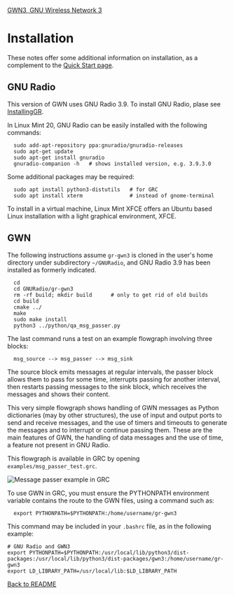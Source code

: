 [GWN3, GNU Wireless Network 3](https://github.com/vagonbar/gr-gwn3)

# Installation

These notes offer some additional information on installation, as a complement to the [Quick Start page](QuickStart.md).

## GNU Radio

This version of GWN uses GNU Radio 3.9.  To install GNU Radio, plase see [InstallingGR](https://wiki.gnuradio.org/index.php/InstallingGR).

In Linux Mint 20, GNU Radio can be easily installed with the following commands:


```
  sudo add-apt-repository ppa:gnuradio/gnuradio-releases
  sudo apt-get update
  sudo apt-get install gnuradio
  gnuradio-companion -h   # shows installed version, e.g. 3.9.3.0
```

Some additional packages may be required:

```
  sudo apt install python3-distutils   # for GRC
  sudo apt install xterm               # instead of gnome-terminal
```

To install in a virtual machine, Linux Mint XFCE offers an Ubuntu based Linux installation with a light graphical environment, XFCE. 


## GWN

The following instructions assume `gr-gwn3` is cloned in the user's home directory under subdirectory `~/GNURadio`, and GNU Radio 3.9 has been installed as formerly indicated. 

```
  cd
  cd GNURadio/gr-gwn3
  rm -rf build; mkdir build      # only to get rid of old builds
  cd build
  cmake ../
  make
  sudo make install
  python3 ../python/qa_msg_passer.py 
```

The last command runs a test on an example flowgraph involving three blocks:

```  msg_source --> msg_passer --> msg_sink```

The source block emits messages at regular intervals, the passer block allows them to pass for some time, interrupts passing for another interval, then restarts passing messages to the sink block, which receives the messages and shows their content.

This very simple flowgraph shows handling of GWN messages as Python dictionaries (may by other structures), the use of input and output ports to send and receive messages, and the use of timers and timeouts to generate the messages and to interrupt or continue passing them. These are the main features of GWN, the handling of data messages and the use of time, a feature not present in GNU Radio.

This flowgraph is available in GRC by opening  `examples/msg_passer_test.grc`.

![Message passer example in GRC](../images/msg_passer_example.jpg)

To use GWN in GRC, you must ensure the PYTHONPATH environment variable contains the route to the GWN files, using a command such as:
```
  export PYTHONPATH=$PYTHONPATH:/home/username/gr-gwn3
```
This command may be included in your `.bashrc` file, as in the following example:

```
# GNU Radio and GWN3
export PYTHONPATH=$PYTHONPATH:/usr/local/lib/python3/dist-packages:/usr/local/lib/python3/dist-packages/gwn3:/home/username/gr-gwn3 
export LD_LIBRARY_PATH=/usr/local/lib:$LD_LIBRARY_PATH
```

[Back to README](../../README.md)


